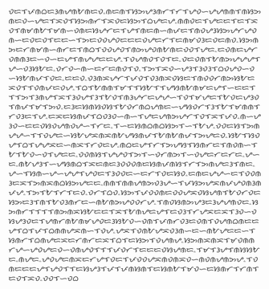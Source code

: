 ᜏᜇᜎᜉᜈᜊᜇᜂᜈᜌᜈᜀᜈᜇᜏۦᜈᜇᜈᜎᜐᜅᜌᜂᜈᜆᜎᜆᜎᜌᜏᜑᜌᜌᜈᜈᜎᜈᜐᜅᜈᜇᜏᜑᜌᜇᜎᜁᜏᜎᜐᜅᜈᜆᜎᜁᜏᜇᜐᜅᜎᜊᜌᜇᜌۦᜈᜈᜏᜇᜎᜌᜇᜇᜎᜇᜎᜁᜏᜎᜈᜋᜈᜀᜎᜋᜈᜑᜏᜈᜇᜐᜌᜆᜇᜎᜌᜎᜈᜇᜈᜑᜈᜉᜇᜎᜈᜏᜌᜂᜐᜅᜌᜆᜌᜏᜈᜑᜇᜏᜇᜏᜎᜇᜇᜑᜎᜅᜇᜏᜏᜌᜏᜇᜇᜇᜏᜌᜇᜆᜎᜇᜈᜋᜏᜂᜇᜏᜇᜈᜏۦᜐᜅᜈᜅᜇᜆᜈᜋᜈᜑᜈᜆᜇᜎᜈᜊᜎᜏᜏᜌᜏᜎᜈᜅᜌᜏᜈᜀᜈᜇᜏᜏᜎᜌᜇۦᜇᜏᜈᜇᜌᜆᜏᜈᜈᜂᜇᜑᜏᜑᜇᜌᜎᜈᜌᜌᜇᜇᜌۦᜎᜏᜌᜈᜏᜎᜏᜎᜇۦᜏᜇᜏᜈᜎᜀᜈᜅᜌᜌᜌᜎᜌᜑᜏᜂᜐᜀᜇۦᜏᜆᜏᜑᜈᜑᜇᜆᜇᜈᜏᜎᜏۦᜎᜅᜎᜁᜏᜑᜌᜂᜎᜂᜏᜂᜎᜊᜏᜌᜏᜑᜏᜑᜐᜀᜈᜉᜎᜏᜇۦᜇᜇᜏۦᜏᜂᜈᜁᜌᜆᜎᜉᜏᜎᜏᜂᜈᜁᜏᜐᜇᜎᜈᜏᜏᜆᜈᜅᜐᜀᜇᜁᜏᜎᜎᜏᜈᜉᜇᜏᜌۦᜎᜊᜎᜀᜈᜈᜎᜋᜎᜎᜐᜀᜎᜎᜌᜐᜈᜀᜈᜋᜇᜌᜎᜑᜇᜇᜎᜎᜎᜅᜎᜂᜈᜌᜎᜁᜎᜂᜏᜌᜎᜂᜎᜀᜏᜎᜈᜂᜌᜆᜇᜌᜌᜑᜎᜏᜎᜋᜌᜇᜎᜀᜏᜇᜌᜂᜏᜎᜈᜉᜎᜋᜎᜅᜏۦᜇᜂᜇᜐᜈᜐᜏᜐᜎᜀᜏᜆᜈᜊᜌᜈᜇᜑᜌᜐᜏᜆᜎᜂᜎᜀᜎᜋᜈᜈᜎᜆᜏᜂᜇᜎᜌۦᜇᜁᜇᜐᜈᜉᜎᜊᜏᜂᜏᜑᜈᜑᜎᜌᜇᜌᜈᜅᜌᜆᜎᜏᜎᜁᜎᜉᜏۦᜈᜑᜌᜂᜏᜑᜇᜇᜏᜐᜏᜌᜈᜏᜌᜑᜎᜆᜇۦᜎᜑᜇᜐᜈᜊᜈᜊᜐᜅᜎᜑᜎᜀᜌۦᜏᜏᜇᜐᜎᜅᜈᜌᜌᜑᜎᜎᜏᜌᜇᜑᜐᜀᜌᜁᜈᜁᜈᜀᜌᜐᜈᜉᜎᜀᜈᜀᜈᜉᜎᜅᜌᜇᜏۦᜐᜀᜎᜐᜏᜌᜎᜊᜎᜌᜌᜁᜇᜑᜈᜁᜎᜆᜏᜇᜌۦᜈᜊᜇᜌᜎᜆᜎᜅᜌᜐᜎᜐᜈᜆᜇᜎᜈᜏᜈᜑᜎᜀᜎᜀᜏᜑᜏᜎᜌᜇᜇۦᜏᜏᜈᜐᜎᜌᜌᜏᜎᜅᜎᜑᜏᜆᜈᜅᜎᜑᜏᜌᜇᜆᜇᜆᜇۦᜌᜑᜇۦᜈᜀᜌᜂᜎᜑᜌᜐᜈᜊᜎᜁᜇᜈᜇᜂᜏᜏᜏᜈᜇᜐᜈᜉᜈᜐᜎᜆᜎᜅᜈᜌᜇᜂᜎᜈᜇۦᜌᜑᜎᜐᜈᜑᜌᜑᜌᜌᜎᜌᜏᜇᜎᜂᜏᜏᜇᜑᜇᜆᜎᜏᜇᜐᜏۦᜇᜈᜇᜌᜌᜑᜇᜎᜏᜏᜈᜂᜇᜁᜎᜅᜈᜁᜈᜊᜐᜅᜌᜇᜇۦᜈᜈᜎᜈᜈᜌᜈᜅᜏᜂᜌᜑᜎᜉᜐᜅᜌᜁᜈᜉᜌᜏᜈᜂᜈᜉᜌۦᜎᜅᜎᜀᜎᜆᜎᜇᜏۦᜏᜆᜎᜊᜏۦᜐᜅᜎᜉᜏᜏᜈᜇᜏᜏᜌᜁᜏᜐᜌᜈᜎᜀᜏᜆᜏᜇᜐᜅᜇᜂᜎᜈᜎᜀᜏᜂᜈᜆᜇᜑᜈᜀᜈᜅᜌᜏᜏᜆᜌۦᜎᜈᜏᜐᜈᜅᜌᜂᜇᜂᜌᜌᜈᜏᜇۦᜐᜅᜈᜆᜎᜎᜎᜎᜈᜅᜈᜁᜐᜀᜇᜇᜎᜁᜎᜀᜈᜌᜇᜌᜎᜇᜏᜂᜎᜆᜌᜁᜇᜁᜎᜂᜏᜑᜏᜐᜌᜂᜏᜇᜎᜌᜈᜆᜈᜀᜈᜋᜌᜏᜇᜂᜐᜀᜏᜑᜏᜈᜎᜉᜈᜆᜏᜂᜇᜏᜈᜎᜏᜌᜈᜊᜈᜇᜇᜌᜎᜊᜎᜉᜎᜊᜈᜈᜌᜁᜈᜑᜎᜏᜌۦᜌᜁᜎᜏᜈᜀᜌᜁᜏᜂᜈᜑᜇᜑᜈᜀᜌᜇᜇᜑᜎᜐᜈᜆᜎᜊᜈᜌᜇᜁᜇᜆᜈᜆᜇᜁᜎᜊᜎᜇᜐᜅᜎᜏᜌᜈᜌۦᜐᜅᜈᜁᜈᜁᜎᜋᜏᜈᜈᜆᜌᜑᜌᜏᜌᜇᜏᜑᜏᜈᜌᜏᜎᜎᜎᜉᜏᜆᜎᜇᜇᜇᜏᜐᜌᜈᜇۦᜎᜋᜎᜂᜌᜎᜈᜐᜐᜀᜇۦᜈᜌᜇۦᜌᜏᜌᜇᜈᜁᜇᜆᜌᜎᜏᜇᜎᜉᜏᜏᜌᜁᜈᜏᜈᜁᜏᜑᜈᜏᜈᜌᜈᜅᜌۦᜎᜏᜈᜇᜇᜇᜌᜎᜌᜏᜎᜎᜇᜐᜌᜂᜎᜉᜎᜉᜈᜐᜈᜎᜇᜐᜈᜀᜎᜋᜏᜑᜇᜐᜈᜆᜎᜆᜈᜎᜇᜏᜎᜁᜏۦᜏᜏᜎᜑᜏᜊ
